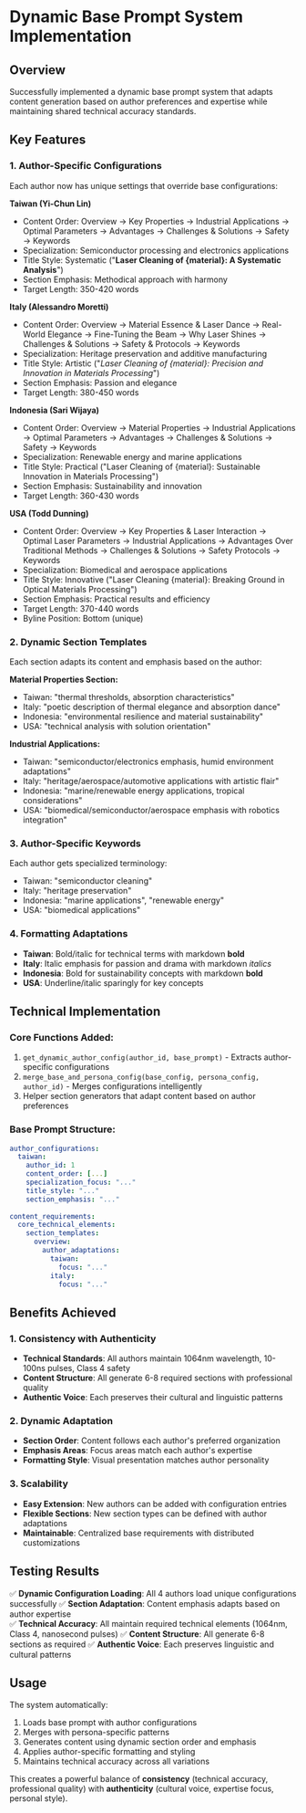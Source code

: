 # Dynamic Base Prompt System Implementation

## Overview
Successfully implemented a dynamic base prompt system that adapts content generation based on author preferences and expertise while maintaining shared technical accuracy standards.

## Key Features

### 1. Author-Specific Configurations
Each author now has unique settings that override base configurations:

**Taiwan (Yi-Chun Lin)**
- Content Order: Overview → Key Properties → Industrial Applications → Optimal Parameters → Advantages → Challenges & Solutions → Safety → Keywords
- Specialization: Semiconductor processing and electronics applications
- Title Style: Systematic ("**Laser Cleaning of {material}: A Systematic Analysis**")
- Section Emphasis: Methodical approach with harmony
- Target Length: 350-420 words

**Italy (Alessandro Moretti)**
- Content Order: Overview → Material Essence & Laser Dance → Real-World Elegance → Fine-Tuning the Beam → Why Laser Shines → Challenges & Solutions → Safety & Protocols → Keywords
- Specialization: Heritage preservation and additive manufacturing
- Title Style: Artistic ("*Laser Cleaning of {material}: Precision and Innovation in Materials Processing*")
- Section Emphasis: Passion and elegance
- Target Length: 380-450 words

**Indonesia (Sari Wijaya)**
- Content Order: Overview → Material Properties → Industrial Applications → Optimal Parameters → Advantages → Challenges & Solutions → Safety → Keywords
- Specialization: Renewable energy and marine applications
- Title Style: Practical ("Laser Cleaning of {material}: Sustainable Innovation in Materials Processing")
- Section Emphasis: Sustainability and innovation
- Target Length: 360-430 words

**USA (Todd Dunning)**
- Content Order: Overview → Key Properties & Laser Interaction → Optimal Laser Parameters → Industrial Applications → Advantages Over Traditional Methods → Challenges & Solutions → Safety Protocols → Keywords
- Specialization: Biomedical and aerospace applications
- Title Style: Innovative ("Laser Cleaning {material}: Breaking Ground in Optical Materials Processing")
- Section Emphasis: Practical results and efficiency
- Target Length: 370-440 words
- Byline Position: Bottom (unique)

### 2. Dynamic Section Templates
Each section adapts its content and emphasis based on the author:

**Material Properties Section:**
- Taiwan: "thermal thresholds, absorption characteristics"
- Italy: "poetic description of thermal elegance and absorption dance"
- Indonesia: "environmental resilience and material sustainability"
- USA: "technical analysis with solution orientation"

**Industrial Applications:**
- Taiwan: "semiconductor/electronics emphasis, humid environment adaptations"
- Italy: "heritage/aerospace/automotive applications with artistic flair"
- Indonesia: "marine/renewable energy applications, tropical considerations"
- USA: "biomedical/semiconductor/aerospace emphasis with robotics integration"

### 3. Author-Specific Keywords
Each author gets specialized terminology:
- Taiwan: "semiconductor cleaning"
- Italy: "heritage preservation"
- Indonesia: "marine applications", "renewable energy"
- USA: "biomedical applications"

### 4. Formatting Adaptations
- **Taiwan**: Bold/italic for technical terms with markdown **bold**
- **Italy**: Italic emphasis for passion and drama with markdown *italics*
- **Indonesia**: Bold for sustainability concepts with markdown **bold**
- **USA**: Underline/italic sparingly for key concepts

## Technical Implementation

### Core Functions Added:
1. `get_dynamic_author_config(author_id, base_prompt)` - Extracts author-specific configurations
2. `merge_base_and_persona_config(base_config, persona_config, author_id)` - Merges configurations intelligently
3. Helper section generators that adapt content based on author preferences

### Base Prompt Structure:
```yaml
author_configurations:
  taiwan:
    author_id: 1
    content_order: [...]
    specialization_focus: "..."
    title_style: "..."
    section_emphasis: "..."
    
content_requirements:
  core_technical_elements:
    section_templates:
      overview:
        author_adaptations:
          taiwan:
            focus: "..."
          italy:
            focus: "..."
```

## Benefits Achieved

### 1. Consistency with Authenticity
- **Technical Standards**: All authors maintain 1064nm wavelength, 10-100ns pulses, Class 4 safety
- **Content Structure**: All generate 6-8 required sections with professional quality
- **Authentic Voice**: Each preserves their cultural and linguistic patterns

### 2. Dynamic Adaptation
- **Section Order**: Content follows each author's preferred organization
- **Emphasis Areas**: Focus areas match each author's expertise
- **Formatting Style**: Visual presentation matches author personality

### 3. Scalability
- **Easy Extension**: New authors can be added with configuration entries
- **Flexible Sections**: New section types can be defined with author adaptations
- **Maintainable**: Centralized base requirements with distributed customizations

## Testing Results

✅ **Dynamic Configuration Loading**: All 4 authors load unique configurations successfully
✅ **Section Adaptation**: Content emphasis adapts based on author expertise  
✅ **Technical Accuracy**: All maintain required technical elements (1064nm, Class 4, nanosecond pulses)
✅ **Content Structure**: All generate 6-8 sections as required
✅ **Authentic Voice**: Each preserves linguistic and cultural patterns

## Usage

The system automatically:
1. Loads base prompt with author configurations
2. Merges with persona-specific patterns
3. Generates content using dynamic section order and emphasis
4. Applies author-specific formatting and styling
5. Maintains technical accuracy across all variations

This creates a powerful balance of **consistency** (technical accuracy, professional quality) with **authenticity** (cultural voice, expertise focus, personal style).
